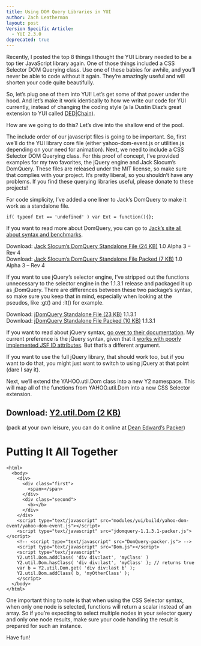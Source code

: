 ```yaml
---
title: Using DOM Query Libraries in YUI
author: Zach Leatherman
layout: post
Version Specific Article:
  - YUI 2.3.0
deprecated: true
---
```


Recently, I posted the top 8 things I thought the YUI Library needed to be a top tier JavaScript library again. One of those things included a CSS Selector DOM Querying class. Use one of these babies for awhile, and you’ll never be able to code without it again. They’re amazingly useful and will shorten your code quite beautifully.

So, let’s plug one of them into YUI! Let’s get some of that power under the hood. And let’s make it work identically to how we write our code for YUI currently, instead of changing the coding style (a la Dustin Diaz’s great extension to YUI called [DED|Chain][1]).

 [1]: http://dedchain.dustindiaz.com/

How are we going to do this? Let’s dive into the shallow end of the pool.

The include order of our javascript files is going to be important. So, first we’ll do the YUI library core file (either yahoo-dom-event.js or utilities.js depending on your need for animation). Next, we need to include a CSS Selector DOM Querying class. For this proof of concept, I’ve provided examples for my two favorites, the jQuery engine and Jack Slocum’s DomQuery. These files are released under the MIT license, so make sure that complies with your project. It’s pretty liberal, so you shouldn’t have any problems. If you find these querying libraries useful, please donate to these projects!

For code simplicity, I’ve added a one liner to Jack’s DomQuery to make it work as a standalone file.

    if( typeof Ext == 'undefined' ) var Ext = function(){};

If you want to read more about DomQuery, you can go to [Jack’s site all about syntax and benchmarks][2].

 [2]: http://www.jackslocum.com/blog/2007/01/11/domquery-css-selector-basic-xpath-implementation-with-benchmarks/

Download: [Jack Slocum’s DomQuery Standalone File (24 KB)][3] 1.0 Alpha 3 – Rev 4  
Download: [Jack Slocum’s DomQuery Standalone File Packed (7 KB)][4] 1.0 Alpha 3 – Rev 4

 [3]: /Projects/Y2/DomQuery.js
 [4]: /Projects/Y2/DomQuery-packer.js

If you want to use jQuery’s selector engine, I’ve stripped out the functions unnecessary to the selector engine in the 1.1.3.1 release and packaged it up as jDomQuery. There are differences between these two package’s syntax, so make sure you keep that in mind, especially when looking at the pseudos, like :gt() and :lt() for example.

Download: [jDomQuery Standalone File (23 KB)][5] 1.1.3.1  
Download: [jDomQuery Standalone File Packed (10 KB)][6] 1.1.3.1

 [5]: /Projects/Y2/jdomquery-1.1.3.1.js
 [6]: /Projects/Y2/jdomquery-1.1.3.1-packer.js

If you want to read about jQuery syntax, [go over to their documentation][7]. My current preference is the jQuery syntax, given that it [works with poorly implemented JSF ID attributes][8]. But that’s a different argument.

 [7]: http://docs.jquery.com/Selectors
 [8]: /web/2007/07/10/javascript-frameworks-and-jsf/

If you want to use the full jQuery library, that should work too, but if you want to do that, you might just want to switch to using jQuery at that point (dare I say it).

Next, we’ll extend the YAHOO.util.Dom class into a new Y2 namespace. This will map all of the functions from YAHOO.util.Dom into a new CSS Selector extension.

## Download: [Y2.util.Dom (2 KB)][9]

 [9]: /Projects/Y2/Dom.js

(pack at your own leisure, you can do it online at [Dean Edward’s Packer][10])

 [10]: http://dean.edwards.name/packer/

# Putting It All Together

    <html>
      <body>
        <div>
          <div class="first">
            <span></span>
          </div>
          <div class="second">
            <b></b>
          </div>
        </div>
        <script type="text/javascript" src="modules/yui/build/yahoo-dom-event/yahoo-dom-event.js"></script>
        <script type="text/javascript" src="jdomquery-1.1.3.1-packer.js"></script>
        <!-- <script type="text/javascript" src="DomQuery-packer.js"> -->
        <script type="text/javascript" src="Dom.js"></script>
        <script type="text/javascript">
        Y2.util.Dom.addClass( 'div div:last', 'myClass' )
        Y2.util.Dom.hasClass( 'div div:last', 'myClass' ); // returns true
        var b = Y2.util.Dom.get( 'div div:last b' );
        Y2.util.Dom.addClass( b, 'myOtherClass' );
        </script>
      </body>
    </html>

One important thing to note is that when using the CSS Selector syntax, when only one node is selected, functions will return a scalar instead of an array. So if you’re expecting to select multiple nodes in your selector query and only one node results, make sure your code handling the result is prepared for such an instance.

Have fun!
